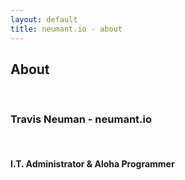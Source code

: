 ```yaml
---
layout: default
title: neumant.io - about
---
```

<div class="blurb">
	<h2>About</h2><br>
	<h3>Travis Neuman - neumant.io</h3><br>
	<h4>I.T. Administrator & Aloha Programmer</h4>
</div><!-- /.blurb -->
